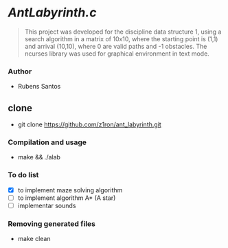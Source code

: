# ***AntLabyrinth.c***

>This project was developed for the discipline data structure 1, using a search algorithm in a matrix of 10x10, where the starting point is (1,1) and arrival (10,10), where 0 are valid paths and -1 obstacles. The ncurses library was used for graphical environment in text mode.

### Author
 - Rubens Santos <z1ron>

## clone
 - git clone https://github.com/z1ron/ant_labyrinth.git

### Compilation and usage
 - make && ./alab

### To do list
 - [x] to implement maze solving algorithm
 - [ ] to implement algorithm A* (A star)
 - [ ] implementar sounds

### Removing generated files
 - make clean

